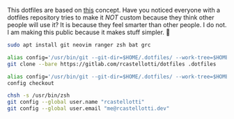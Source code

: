 This dotfiles are based on [this](https://www.atlassian.com/git/tutorials/dotfiles) concept.
Have you noticed everyone with a dotfiles repository tries to make it _NOT_ custom because they think other people will use it? It is because they feel smarter than other people. I do not. I am making this public because it makes stuff simpler. 🐻

```bash
sudo apt install git neovim ranger zsh bat grc
```

```bash
alias config='/usr/bin/git --git-dir=$HOME/.dotfiles/ --work-tree=$HOME'
git clone --bare https://gitlab.com/rcastellotti/dotfiles .dotfiles
``` 

 ```bash
alias config='/usr/bin/git --git-dir=$HOME/.dotfiles/ --work-tree=$HOME'
config checkout
```

```bash
chsh -s /usr/bin/zsh
git config --global user.name "rcastellotti"
git config --global user.email "me@rcastellotti.dev"
```
